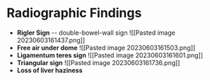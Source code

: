 # Radiographic Findings

- **Rigler Sign** -- double-bowel-wall sign ![[Pasted image 20230603161437.png]]
- **Free air under dome** ![[Pasted image 20230603161503.png]]
- **Ligamentum teres sign** ![[Pasted image 20230603161601.png]]
- **Triangular sign** ![[Pasted image 20230603161736.png]]
- **Loss of liver haziness**